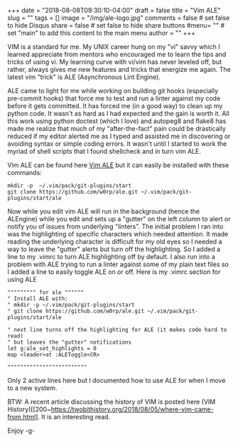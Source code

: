 +++
date = "2018-08-08T09:30:10-04:00"
draft = false
title = "Vim ALE"
slug = "" 
tags = []
image = "/img/ale-logo.jpg"
comments = false	# set false to hide Disqus
share = false	# set false to hide share buttons
#menu= ""		# set "main" to add this content to the main menu
author = ""
+++


VIM is a standard for me. My UNIX career hung on my "vi" savvy which I learned appreciate from mentors who 
encouraged me to learn the tips and tricks of using vi. My learning curve with vi/vim has never leveled 
off, but rather, always gives me new features and tricks that energize me again. The latest vim "trick" 
is ALE (Asynchronous Lint Engine).

<!--more-->

ALE came to light for me while working on building git hooks (especially pre-commit hooks) that force me
to test and run a linter against my code before it gets committed. It has forced me (in a good way) to clean
up my python code. It wasn't as hard as I had expected and the gain is worth it. All this work using
python doctest (which I love) and autopeg8 and flake8 has made me realize that much of my "after-the-fact" pain
could be drastically reduced if my editor alerted me as I typed and assisted me in discovering or avoiding 
syntax or simple coding errors. It wasn't until I started to work the myriad of shell scripts that I found
shellcheck and in turn vim ALE. 

Vim ALE can be found here [Vim ALE](https://github.com/w0rp/ale]) but it can easily be installed with these
commands:

```
mkdir -p  ~/.vim/pack/git-plugins/start
git clone https://github.com/w0rp/ale.git ~/.vim/pack/git-plugins/start/ale
```

Now while you edit vim ALE will run in the background (hence the ALEngine) while you edit and
sets up a "gutter" on the left column to alert or notify you of issues from underlying "linters".
The initial problem I ran into was the highlighting of specific characters which needed attention. It made
reading the underlying character is difficult for my old eyes so I needed a way to leave the "gutter"
alerts but turn off the highlighting. So I added a line to my .vimrc to turn ALE highlighting off by default.
I also run into a problem with ALE trying to run a linter against some of my plain text files so I added
a line to easily toggle ALE on or off. Here is my .vimrc section for using ALE


```
""""""""" for ale """"""
" Install ALE with:
" mkdir -p ~/.vim/pack/git-plugins/start
" git clone https://github.com/w0rp/ale.git ~/.vim/pack/git-plugins/start/ale

" next line turns off the highlighting for ALE (it makes code hard to read)
" but leaves the "gutter" notifications
let g:ale_set_highlights = 0
map <leader>at :ALEToggle<CR>

"""""""""""""""""""""""""
```

Only 2 active lines here but I documented how to use ALE for when I move to a new system.


BTW: A recent article discussing the history of VIM is posted here (VIM History)[[200~https://twobithistory.org/2018/08/05/where-vim-came-from.html].
It is an interesting read. 

Enjoy
-g-

